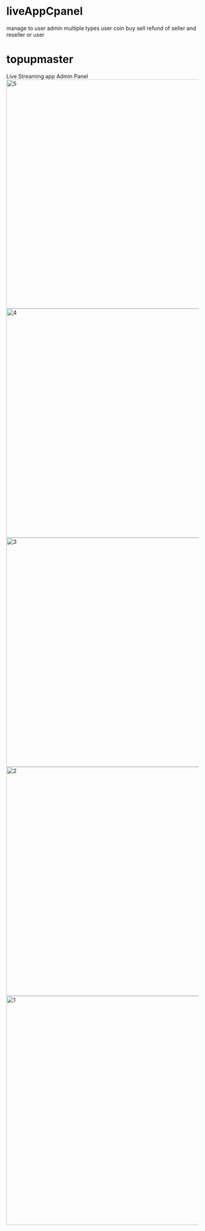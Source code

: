# liveAppCpanel
manage to user admin multiple types user coin buy sell refund of seller and reseller or user
# topupmaster
 Live Streaming app Admin Panel
<img src="https://i.ibb.co/60r0d18/5.png" alt="5" border="0" height=600 weight=300>
<img src="https://i.ibb.co/yqZZVrx/4.png" alt="4" border="0" height=600 weight=300>
<img src="https://i.ibb.co/cyn43Dg/3.png" alt="3" border="0" height=600 weight=300>
<img src="https://i.ibb.co/3RM0Lh2/2.png" alt="2" border="0" height=600 weight=300>
<img src="https://i.ibb.co/jTdXvwD/1.png" alt="1" border="0" height=600 weight=300>

